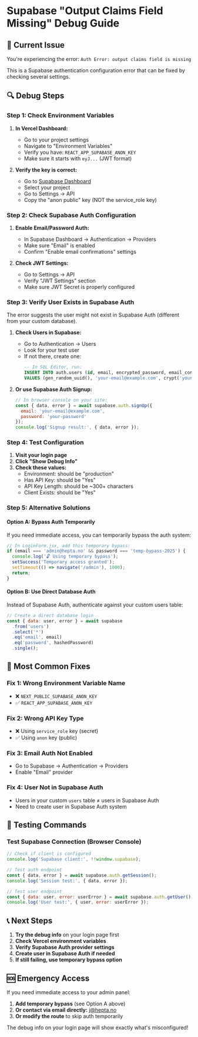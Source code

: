 # Supabase "Output Claims Field Missing" Debug Guide

## 🚨 Current Issue
You're experiencing the error: `Auth Error: output claims field is missing`

This is a Supabase authentication configuration error that can be fixed by checking several settings.

## 🔍 Debug Steps

### Step 1: Check Environment Variables
1. **In Vercel Dashboard:**
   - Go to your project settings
   - Navigate to "Environment Variables"
   - Verify you have: `REACT_APP_SUPABASE_ANON_KEY`
   - Make sure it starts with `eyJ...` (JWT format)

2. **Verify the key is correct:**
   - Go to [Supabase Dashboard](https://supabase.com/dashboard)
   - Select your project
   - Go to Settings → API
   - Copy the "anon public" key (NOT the service_role key)

### Step 2: Check Supabase Auth Configuration
1. **Enable Email/Password Auth:**
   - In Supabase Dashboard → Authentication → Providers
   - Make sure "Email" is enabled
   - Confirm "Enable email confirmations" settings

2. **Check JWT Settings:**
   - Go to Settings → API
   - Verify "JWT Settings" section
   - Make sure JWT Secret is properly configured

### Step 3: Verify User Exists in Supabase Auth
The error suggests the user might not exist in Supabase Auth (different from your custom database).

1. **Check Users in Supabase:**
   - Go to Authentication → Users
   - Look for your test user
   - If not there, create one:
     ```sql
     -- In SQL Editor, run:
     INSERT INTO auth.users (id, email, encrypted_password, email_confirmed_at, created_at, updated_at)
     VALUES (gen_random_uuid(), 'your-email@example.com', crypt('your-password', gen_salt('bf')), now(), now(), now());
     ```

2. **Or use Supabase Auth Signup:**
   ```javascript
   // In browser console on your site:
   const { data, error } = await supabase.auth.signUp({
     email: 'your-email@example.com',
     password: 'your-password'
   });
   console.log('Signup result:', { data, error });
   ```

### Step 4: Test Configuration
1. **Visit your login page**
2. **Click "Show Debug Info"**
3. **Check these values:**
   - Environment: should be "production"
   - Has API Key: should be "Yes"
   - API Key Length: should be ~300+ characters
   - Client Exists: should be "Yes"

### Step 5: Alternative Solutions

#### Option A: Bypass Auth Temporarily
If you need immediate access, you can temporarily bypass the auth system:

```javascript
// In LoginForm.jsx, add this temporary bypass:
if (email === 'admin@hepta.no' && password === 'temp-bypass-2025') {
  console.log('🔓 Using temporary bypass');
  setSuccess('Temporary access granted');
  setTimeout(() => navigate('/admin'), 1000);
  return;
}
```

#### Option B: Use Direct Database Auth
Instead of Supabase Auth, authenticate against your custom users table:

```javascript
// Create a direct database login
const { data: user, error } = await supabase
  .from('users')
  .select('*')
  .eq('email', email)
  .eq('password', hashedPassword)
  .single();
```

## 🔧 Most Common Fixes

### Fix 1: Wrong Environment Variable Name
- ❌ `NEXT_PUBLIC_SUPABASE_ANON_KEY`
- ✅ `REACT_APP_SUPABASE_ANON_KEY`

### Fix 2: Wrong API Key Type
- ❌ Using `service_role` key (secret)
- ✅ Using `anon` key (public)

### Fix 3: Email Auth Not Enabled
- Go to Supabase → Authentication → Providers
- Enable "Email" provider

### Fix 4: User Not in Supabase Auth
- Users in your custom `users` table ≠ users in Supabase Auth
- Need to create user in Supabase Auth system

## 🧪 Testing Commands

### Test Supabase Connection (Browser Console)
```javascript
// Check if client is configured
console.log('Supabase client:', !!window.supabase);

// Test auth endpoint
const { data, error } = await supabase.auth.getSession();
console.log('Session test:', { data, error });

// Test user endpoint  
const { data: user, error: userError } = await supabase.auth.getUser();
console.log('User test:', { user, error: userError });
```

## 📞 Next Steps

1. **Try the debug info** on your login page first
2. **Check Vercel environment variables**
3. **Verify Supabase Auth provider settings**
4. **Create user in Supabase Auth if needed**
5. **If still failing, use temporary bypass option**

## 🆘 Emergency Access

If you need immediate access to your admin panel:

1. **Add temporary bypass** (see Option A above)
2. **Or contact via email directly:** j@hepta.no
3. **Or modify the route** to skip auth temporarily

The debug info on your login page will show exactly what's misconfigured! 